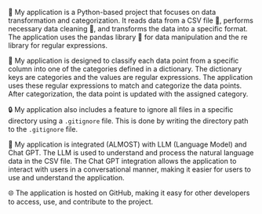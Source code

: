 🚀 My application is a Python-based project that focuses on data transformation and categorization. It reads data from a CSV file 📄, performs necessary data cleaning 🧹, and transforms the data into a specific format. The application uses the pandas library 🐼 for data manipulation and the re library for regular expressions.

🎯 My application is designed to classify each data point from a specific column into one of the categories defined in a dictionary. The dictionary keys are categories and the values are regular expressions. The application uses these regular expressions to match and categorize the data points. After categorization, the data point is updated with the assigned category.

🔒 My application also includes a feature to ignore all files in a specific directory using a `.gitignore` file. This is done by writing the directory path to the `.gitignore` file.

🤖 My application is integrated (ALMOST) with LLM (Language Model) and Chat GPT. The LLM is used to understand and process the natural language data in the CSV file. The Chat GPT integration allows the application to interact with users in a conversational manner, making it easier for users to use and understand the application.

🌐 The application is hosted on GitHub, making it easy for other developers to access, use, and contribute to the project.